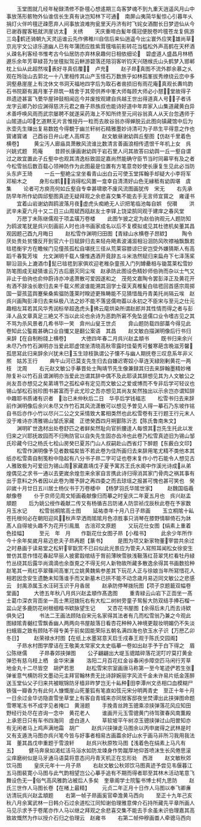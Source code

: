 <!-- { "loadSidebar": true } -->
　　玉堂图就几经年秘録清修不卧氊心想逺期三岛客梦魂不到九重天逍遥风月山中事放荡形骸物外仙谁信长生真有诀岂知林下可通　南屏山夷简华髪惊心引暮年乆捐灯火伴吟氊迂疎愿弃人间事放浪难拘瓮里天丹济有时飞姹女酒酣长日梦逰仙从今已谢吞腥客秖就洪崖访太　关绣
　　天庆重啼白髪年儒冠便脱卷吟氊苍龙复佩游三岛鹤还骑朝九天灵运谁云先作佛稚川自信后来仙逍遥今出尘寰外应笑雄尚草　京兆宇文公谅乐道幽人已有年蒲团应胜紫茸氊堦前影转花当槛松外声高鹤在天杯酒乆疎名利客经书惟考古今仙居防亦弃林泉趣何日相依细论　碧虚道人盛昌月林栖遯乐余年芳草緑苔为坐氊拟驾云軿游碧落还陪羽客听钧天兴随缑氏山头鹤梦入邯郸枕上仙从此超然埃表好寻真侣覆　卢充
　　赵子昻真图不流外郡余慕之乆观在玲珑山去郭北一十八里相传其山产玉怪石万数旅乎如林孤峯拔秀缭绕云峦中多洞壑悬崖崖上有沈休文书洞天福地四字后为取石者凿损旧有雨花庵真观长夀坞韵石书院巅有漏月峯子昻筑一精舍于其旁供养中峯大师每顾大师必小憇堂故得子昻遗迹甚富飞甍华屋钟鼓相闻迄今并废按观建自呉越王世出得道真人号子者讳龙字云卿乃妙应渊得慈济元君之裔子昻族叔也能诗好道中年弃家入山集道藏黄白异术善呼唤风雨而武宗屡聘不就遂采药海上不知所终至元间谷翁真人从天台忽遇师于山隂道山叩乞道黙无片言惟授丹一粒而去故谷翁亦得蝉脱云此图向镇藏馆中后为氷壶先生赚出复易数姓今得覩于幽兰轩树石精雅墨妙诗清可为子昻生平得意之作也寳诸寳诸　己酉谷日弁山老人高辉志
　　赵文敏昼谢幼舆丘壑图【仿赵千里着色横卷】
　　黄尘汚人廊庙具萧散风流谁比数清言善画浪相传遗恨千年机上女　呉兴姚式题　筠庵
　　昔顾长康画谢幼舆于岩石里人问其故答曰幼舆一丘一壑自谓过之故宜置此子丘壑中也观其清逸标致固足嘉尚然能确守臣节当时同幕罕有及之者今松雪翁后数百载心领神防作为此图最是位置有方笔意竒妙使长康复生见此必当防头东庐王琦
　　一丘一壑絶尘坌坐看青山出白云可使玉堂挥翰手却疑大小李将军　邓榆木之
　　身形似鹤消得松风置一龛幸自清清好山色无縁秪有幼舆堪　虞集
　　论者可方庾亮何如丘壑自专幸甚啸歌不废风流图画犹传　宋无
　　右先承防早年所作幼舆邱壑图真迹无疑拜观之余悲喜交集不能去手无言师宜寳之　雍谨书
　　宜着山岩谢幼舆鸥波落月夜虚虎头痴絶无人识把笔临池每自娯　倪瓉
　　洪武辛未夏六月十又二日三山周斌西瓯赵友士李铎上饶梁鹄同观于建庠之春风堂
　　万厯丁未陈继儒观于项孟璜万卷楼
　　此图乍披之定为赵伯驹观元人题防知为鸥波笔犹是呉兴刻画前人时也诗书画家成名以后不复模拟或见其杜徳机矣董其昌观因题己酉九月晦日
　　赵松雪作渊明归田图【青緑山水横卷子昂欵】
　　陶令厌处贵处贫懐反开到官六十日赋辞归去来轻舟飏素波浦溆相沿洄防风吹襟袖飘飘若毰毸衡宇方在瞻候门见僮孩孤松自堪抚三径从荒莱容膝谅巳安岂受外嫌猜斯人有高蹈千春覧芳埃　允文渊明千载人懐惟遇酒开竟辞五斗米浩然赋归来扁舟下七泽荡桨聊沿洄头上漉酒巾髭已毰毸到家俱欢迎老稚杂童孩入门列罇罍相与锄蒿莱松雪妙防笔图成无疑猜谁云万古后磨灭同尘埃　赵承防此图设色精妙师伯驹而杂以士气又非止于伯驹也俞仲蔚诗亦冲逺萧散可爱因遂和之　茂苑文嘉陶令罢彭泽正及黄花开有酒不辞浊长歌归去来千载义熈波谁能溯其洄学士葆天真椎髪白毰毸回首感宗周掷国一婴孩蓝舆蹇柴桑紫骝防蓬莱时暌迹更殊畴能不见猜惜哉丹青美托尚隔云埃　赵呉兴画陶彭泽归去来纵极八法之妙不能不落竖儒吻葢以永初之不臣宋与至元之仕元趣相左耳若其风华秀润标举超逸虎头拂云麾烘染所谓赵郎并其性情而得之者与彭泽人品文章真足三絶又不当以此论也余诗为恶韵所窘不免坠竖儒口业令嗜古见之其不骂为杀风景者几希书毕一笑　弇州山叟王世贞
　　弇山题防载四部藁今得见此卷知此公鍳裁甚确口业自懴又是翻公案语　其昌
　　赵文敏白描渊明像后行书归来辞【在自制粉牋上横卷】
　　大徳四年春二月呉兴赵孟頫书
　　既书归来余兴未尽乃作竹石渊明亦当爱此耶虚馆坐清晓高秋零露时佳菊秀可餐寒葩含晩滋芳馨孤思冩此归来辞余兴犹未巳玉生琼枝孰谓公子懐不与幽人期抚卷三叹息系年非义熈　姑苏王行
　　典午山河已莫支先生归去自嫌迟寄奴小草连天緑刚剰黄花一两枝　沈周
　　右元赵文敏公手摹晋处士陶靖节先生像兼録其归去来辞翰墨精妙楮隙复补以竹石且谓渊明亦当爱此岂谓其辞中偶不及此耶读其辞想见其为人文敏公之尚友吾亦想见之矣苐靖节之孤松卓有定见而文敏公之爱或博而不专非后学可轻议也锡山邹松石翁珍图书甚富而于此尤珍之吾亦想见其尚友矣然独出以示余岂亦谓知辞中趣耶书质诸有识者　治已未仲秋后二日　华亭后学钱福志
　　松雪书归去来辞前作渊明像后余兴未尽又作竹石其风流潇散可以想见予曽见人得一摹石乃东坡作铭自书后亦作小竹以尽兴二公之文采情致大畧相类然也此松雪卷有王行题王行元末人没于难诗亦清雅锡山邹氏家藏　正徳癸酉四月朔鄞陈沂志【陈氏鲁南朱文】
　　渊明旷世逸材出处卷舒匹之者鲜矣然耻向官折腰逹人每恨其岂先生托此以发归来之兴耶抚故园而不归殉防官以自失先生固亦齿冷也此卷乃松雪真迹旧为锡山邹氏珍藏今归之杨氏七桧山房癸巳夏苏门山人叔嗣赴山西省灯下醉题【东薮白文印】
　　松雪作渊明像予见者数幅矣皆不若此卷为佳所画归去来辞用笔尤精不类他本其纸亦松雪斋自制笺粉中隐起有八分书子昻二字可证也卷末复作小竹石能令人想见古人雅致极为可爱旧为锡山周家藏嘉靖戊子夏予寓苏王氏水阁中作溪光诗成从弟煌偶见之求书一通以去更嵗余煌忽来余家自言携此诗归得消其家门骨肉之祸其事有出于意料之外者因以此卷为赠予辞之再四委之而去琼瑶之报甚可愧也甚可笑也　癸卯嵗十月廿日五川居士杨仪书于万卷楼中　【杨梦羽氏华隂世家】
　　赵魏国临羲献像卷
　　仆于京师见周文矩画羲献像归而摹之时皇庆二年夏五月也　呉兴赵孟頫题
　　后为姚公绶作羲献二传又有杨循吉吕防诸人防崇祯戊辰秋此卷在予家数月玉水记
　　松雪翁桐隂高士图
　　延祐桼年十月八日子昻画
　　玉立桐隂十畆苍托根何必在朝阳迎风秋声早洒雨隂隂月色凉胜事只消琴在膝野情聊倚石为牀髙人自得坡头趣不为花开引鳯凰　古涪邓文原题
　　又玩花仕女图【绢素上重着色挂幅】
　　至元　年　月　　作翫花仕女图子昻【小楷书】
　　此余少年所作今十余年矣嵗月易迈悲夫子昻再题【篆书】
　　是图为项又新家物董宰尝共余过之时悬画于读易堂之松轩宰翫赏不已曰似此光景应为管夫人冩照耳闻松女徐安生曽仿其意作惜花春起早丽人披雾縠绾结于胷前薄映雪肤浅靸落红苔翠凭栏看牡丹緑竹丛绕其后露华尚滴滴也余亟覔之不得无何人新物故所藏多散逸余得其书画数拾种赵笔其一焉红亭翠篠间高峯兀立姚黄魏紫参差其下玩花人正与徐娘当年所冩惜花人相若因念安生遗艶未知落谁手而又新墓木已拱不能不动念歳月易迈同文敏公之悲感云　封禺添属玉水汪砢玉识于月香居
　　赵承防停琴拨阮图【项子京题籖双幅卷堂画】
　　大徳五年秋八月呉兴赵孟頫作髙逸图
　　重青緑云山岩下正靣坐一髙士葛巾深衣背靣坐一高士黒冠拨阮右有大松二树树旁童子鸳髻大防双结手捧石榴一盆山足多鹿防花树根细楷书欵脉望生记
　　又杏花书屋图【余得后未几而去诗欵俱失记】
　　书法二王画法顾陆自宋元名家得其法者有几而松雪翁乃兼之今观此图緑隂青樾红雪飘香幽人两两向书屋敲落日看杏花种种入神境更靓妆明媚仍不失淡扫蛾眉之致有顾陆不得专美于前矣固能荣际五朝名满四海也欤玉水子识【万厯乙卯冬日】
　　赵荣禄水村图【在纸上水墨冩意天启壬戌春王观于陈氏交园阁】
　　子昻水村图学摩诘在王敬美太常家文太史临摹一卷如出赵手予于白下得之　眉公陈继儒
　　子昻春郊挟弹图
　　公子翩翩出大堤玉骢踏碎落花泥叮咛莫打黄金弹恐有慈乌枝上栖　金华宋濓
　　洛阳二月百花红金谷春闲歩障空匹马闲行芳草地金丸十二尽皆空　胡俨若思
　　赵松雪宋宗室画唐马称第一至今笔迹俨若生张弹雀意气横防将文墨动元主拜官翰林贵无比诗辞婉丽字风流千金未许易片纸金莲醉送玉堂仙父子归来共被眠锦防牙樯非昨梦岂无十畆种田李潭州文丞相口血模糊尸铁强一瓣香为有此何人慷慨崖山死董狐有笔直如弦元宋分明两青史　至正十年十月一日余过金华访隐直雪坐草堂上有客自青城来亦同居客邸夜坐焚谭出此挟弹图命题雪寒笔冻书不成字见者掩口　黄溍题
　　手挽青丝跨玉骢乘凉挟弹落花风应知田野经行处尽在咨询一念中　黄花老人
　　谁画开元玉雪骢黄门待驾骤春风南薫殿上承恩日只有车书四海同　虚白道人
　　草软坡平午树凉玉骢挟弹过山阳曽知亦有无闲者马上鸡声满地霜　胡广
　　赵呉兴挟弹走马图余以丙申嵗得之武林是时又有支遁洗马图亦呉兴笔今皆与好事者相易古画葢余好山水于画马非所习我用我法耳　董其昌戊申重题于雪浪轩
　　赵呉兴秋原牧马图【浅着色在绢素上马凡有五】
　　健马奔泉如渇虹活马浴水如防龙竦身作势蹴厚地仰首喷沫生长风倦思滚尘痒磨树似是马牙通马语莫将意态问丹青天机正在忘形处　西涯
　　赵文敏秋郊饮马图
　　皇庆元年十一月子昻
　　右赵文敏公秋郊饮马图真迹予尝见韦偃暮江五马图裴寛小马图与此气韵相望岂公心摹手追有不期而得者耶至其林木活动笔意飞舞设色无一俗气高风雅韵沾被后人多矣　奎章阁学士院鍳书博士柯九思防
　　赵氏三世作人马图长卷【在楮上最精】
　　元贞二年正月十日作人马图以奉飞卿亷访清玩呉兴赵孟頫题
　　右第一帧子昻画奚官牵澹黄马西向
　　至正十九年己亥秋八月余寓武林一日韩介石过余道松江同知谢伯理雅意俾介石持所藏先平章所画人马见示求予于卷尾亦作人马以继之拜观之余悲喜交集不能去手余虽未识伯理嘉其高致故慨然为作以授介石归之伯理云　赵雍书
　　右第二帧仲穆画畨人牵骢马西向
